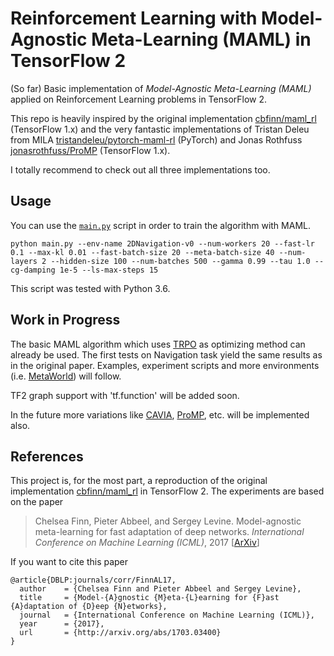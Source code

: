 # Reinforcement Learning with Model-Agnostic Meta-Learning (MAML) in TensorFlow 2
(So far) Basic implementation of *Model-Agnostic Meta-Learning (MAML)* applied on Reinforcement Learning problems in TensorFlow 2. 

This repo is heavily inspired by the original implementation [cbfinn/maml_rl](https://github.com/cbfinn/maml_rl/) (TensorFlow 1.x) and the very fantastic implementations of Tristan Deleu from MILA [tristandeleu/pytorch-maml-rl](https://github.com/tristandeleu/pytorch-maml-rl) (PyTorch) and Jonas Rothfuss [jonasrothfuss/ProMP](https://github.com/jonasrothfuss/ProMP) (TensorFlow 1.x). 

I totally recommend to check out all three implementations too.

## Usage
You can use the [`main.py`](main.py) script in order to train the algorithm with MAML.
```
python main.py --env-name 2DNavigation-v0 --num-workers 20 --fast-lr 0.1 --max-kl 0.01 --fast-batch-size 20 --meta-batch-size 40 --num-layers 2 --hidden-size 100 --num-batches 500 --gamma 0.99 --tau 1.0 --cg-damping 1e-5 --ls-max-steps 15
```
This script was tested with Python 3.6.

## Work in Progress
The basic MAML algorithm which uses [TRPO](https://spinningup.openai.com/en/latest/algorithms/trpo.html) as optimizing method can already be used. The first tests on Navigation task yield the same results as in the original paper. Examples, experiment scripts and more environments (i.e. [MetaWorld](https://github.com/rlworkgroup/metaworld)) will follow. 

TF2 graph support with 'tf.function' will be added soon. 

In the future more variations like [CAVIA](https://github.com/lmzintgraf/cavia), [ProMP](https://github.com/jonasrothfuss/ProMP), etc. will be implemented also.

## References
This project is, for the most part, a reproduction of the original implementation [cbfinn/maml_rl](https://github.com/cbfinn/maml_rl/) in TensorFlow 2. The experiments are based on the paper
> Chelsea Finn, Pieter Abbeel, and Sergey Levine. Model-agnostic meta-learning for fast adaptation of deep
networks. _International Conference on Machine Learning (ICML)_, 2017 [[ArXiv](https://arxiv.org/abs/1703.03400)]

If you want to cite this paper
```
@article{DBLP:journals/corr/FinnAL17,
  author    = {Chelsea Finn and Pieter Abbeel and Sergey Levine},
  title     = {Model-{A}gnostic {M}eta-{L}earning for {F}ast {A}daptation of {D}eep {N}etworks},
  journal   = {International Conference on Machine Learning (ICML)},
  year      = {2017},
  url       = {http://arxiv.org/abs/1703.03400}
}
```
